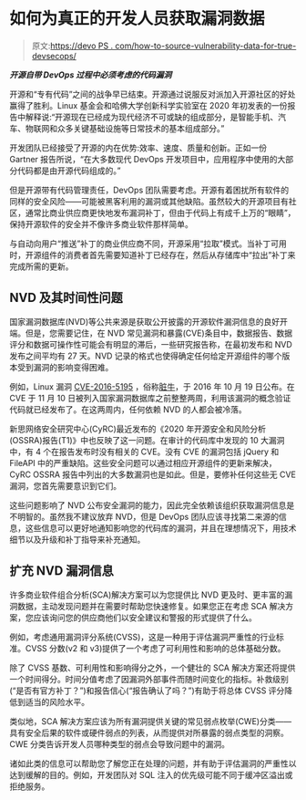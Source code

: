# 如何为真正的开发人员获取漏洞数据

> 原文:[https://devo PS . com/how-to-source-vulnerability-data-for-true-devsecops/](https://devops.com/how-to-source-vulnerability-data-for-true-devsecops/)

***开源自带 DevOps 过程中必须考虑的代码漏洞***

开源和“专有代码”之间的战争早已结束。开源通过说服反对派加入开源社区的好处赢得了胜利。Linux 基金会和哈佛大学创新科学实验室在 2020 年初发表的一份报告中解释说:“开源现在已经成为现代经济不可或缺的组成部分，是智能手机、汽车、物联网和众多关键基础设施等日常技术的基本组成部分。”

开发团队已经接受了开源的内在优势:效率、速度、质量和创新。正如一份 Gartner 报告所说，“在大多数现代 DevOps 开发项目中，应用程序中使用的大部分代码都是由开源代码组成的。”

但是开源带有代码管理责任，DevOps 团队需要考虑。开源有着困扰所有软件的同样的安全风险——可能被黑客利用的漏洞或其他缺陷。虽然较大的开源项目有社区，通常比商业供应商更快地发布漏洞补丁，但由于代码上有成千上万的“眼睛”，保持开源软件的安全并不像许多商业软件那样简单。

与自动向用户“推送”补丁的商业供应商不同，开源采用“拉取”模式。当补丁可用时，开源组件的消费者首先需要知道补丁已经存在，然后从存储库中“拉出”补丁来完成所需的更新。

## NVD 及其时间性问题

国家漏洞数据库(NVD)等公共来源是获取公开披露的开源软件漏洞信息的良好开端。但是，您需要记住，在 NVD 常见漏洞和暴露(CVE)条目中，数据报告、数据评分和数据可操作性可能会有明显的滞后，一些研究报告称，在最初发布和 NVD 发布之间平均有 27 天。NVD 记录的格式也使得确定任何给定开源组件的哪个版本受到漏洞的影响变得困难。

例如，Linux 漏洞 [CVE-2016-5195](https://access.redhat.com/security/cve/cve-2016-5195) ，俗称[脏牛](https://dirtycow.ninja/)，于 2016 年 10 月 19 日公布。在 CVE 于 11 月 10 日被列入国家漏洞数据库之前整整两周，利用该漏洞的概念验证代码就已经发布了。在这两周内，任何依赖 NVD 的人都会被冷落。

新思网络安全研究中心(CyRC)最近发布的《2020 年开源安全和风险分析(OSSRA)报告(T1)》中也反映了这一问题。在审计的代码库中发现的 10 大漏洞中，有 4 个在报告发布时没有相关的 CVE。没有 CVE 的漏洞包括 jQuery 和 FileAPI 中的严重缺陷。这些安全问题可以通过相应开源组件的更新来解决，CyRC OSSRA 报告中列出的大多数漏洞也是如此。但是，要修补任何这些无 CVE 漏洞，您首先需要意识到它们。

这些问题影响了 NVD 公布安全漏洞的能力，因此完全依赖该组织获取漏洞信息是不明智的。虽然我不建议放弃 NVD，但是 DevOps 团队应该寻找第二来源的信息，这些信息可以更好地通知影响您的代码库的漏洞，并且在理想情况下，用技术细节以及升级和补丁指导来补充通知。

## 扩充 NVD 漏洞信息

许多商业软件组合分析(SCA)解决方案可以为您提供比 NVD 更及时、更丰富的漏洞数据，主动发现问题并在需要时帮助您快速修复。如果您正在考虑 SCA 解决方案，您应该询问您的供应商他们以安全建议和警报的形式提供了什么。

例如，考虑通用漏洞评分系统(CVSS)，这是一种用于评估漏洞严重性的行业标准。CVSS 分数(v2 和 v3)提供了一个考虑了可利用性和影响的总体基础分数。

除了 CVSS 基数、可利用性和影响得分之外，一个健壮的 SCA 解决方案还将提供一个时间得分。时间分值考虑了因漏洞外部事件而随时间变化的指标。补救级别(“是否有官方补丁？”)和报告信心(“报告确认了吗？”)有助于将总体 CVSS 评分降低到适当的风险水平。

类似地，SCA 解决方案应该为所有漏洞提供关键的常见弱点枚举(CWE)分类——具有安全后果的软件或硬件弱点的列表，从而提供对所暴露的弱点类型的洞察。CWE 分类告诉开发人员哪种类型的弱点会导致问题中的漏洞。

诸如此类的信息可以帮助您了解您正在处理的问题，并有助于评估漏洞的严重性以达到缓解的目的。例如，开发团队对 SQL 注入的优先级可能不同于缓冲区溢出或拒绝服务。